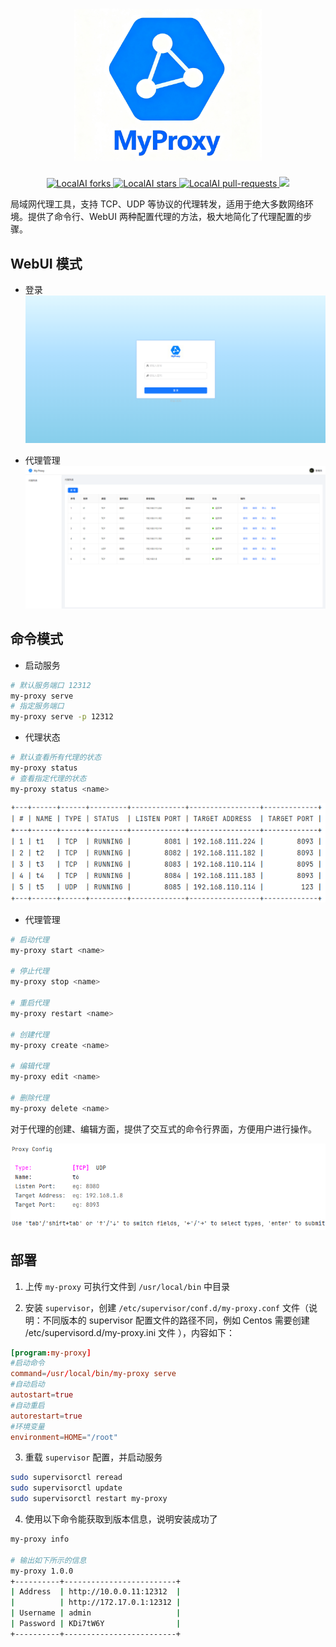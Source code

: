 <h1 align="center">
    <img width="300" src="./assets/logo.png" alt="">
</h1>

<p align="center">
   <a href="https://github.com/up-zero/my-proxy/fork" target="blank">
      <img src="https://img.shields.io/github/forks/up-zero/my-proxy?style=for-the-badge" alt="LocalAI forks"/>
   </a>
   <a href="https://github.com/up-zero/my-proxy/stargazers" target="blank">
      <img src="https://img.shields.io/github/stars/up-zero/my-proxy?style=for-the-badge" alt="LocalAI stars"/>
   </a>
   <a href="https://github.com/up-zero/my-proxy/pulls" target="blank">
      <img src="https://img.shields.io/github/issues-pr/up-zero/my-proxy?style=for-the-badge" alt="LocalAI pull-requests"/>
   </a>
   <a href='https://github.com/up-zero/my-proxy/releases'>
      <img src='https://img.shields.io/github/release/up-zero/my-proxy?&label=Latest&style=for-the-badge'>
   </a>
</p>

局域网代理工具，支持 TCP、UDP 等协议的代理转发，适用于绝大多数网络环境。提供了命令行、WebUI 两种配置代理的方法，极大地简化了代理配置的步骤。

## WebUI 模式

+ 登录
![webui_login.png](./assets/webui_login.png)

+ 代理管理
![webui_proxy.png](./assets/webui_proxy.png)

## 命令模式

+ 启动服务

```bash
# 默认服务端口 12312
my-proxy serve
# 指定服务端口
my-proxy serve -p 12312
```

+ 代理状态

```bash
# 默认查看所有代理的状态
my-proxy status
# 查看指定代理的状态
my-proxy status <name>
```

![cli_status.png](./assets/cli_status.png)

+ 代理管理

```bash
# 启动代理
my-proxy start <name>

# 停止代理
my-proxy stop <name>

# 重启代理
my-proxy restart <name>

# 创建代理
my-proxy create <name>

# 编辑代理
my-proxy edit <name>

# 删除代理
my-proxy delete <name>
```

对于代理的创建、编辑方面，提供了交互式的命令行界面，方便用户进行操作。

![cli_create.png](./assets/cli_create.png)

## 部署

1. 上传 `my-proxy` 可执行文件到 `/usr/local/bin` 中目录

2. 安装 `supervisor`，创建 `/etc/supervisor/conf.d/my-proxy.conf` 文件（说明：不同版本的 supervisor 配置文件的路径不同，例如 Centos 需要创建 /etc/supervisord.d/my-proxy.ini 文件 ），内容如下：
```conf
[program:my-proxy]
#启动命令
command=/usr/local/bin/my-proxy serve
#自动启动
autostart=true
#自动重启
autorestart=true
#环境变量
environment=HOME="/root"
```

3. 重载 `supervisor` 配置，并启动服务

```bash
sudo supervisorctl reread
sudo supervisorctl update
sudo supervisorctl restart my-proxy
```

4. 使用以下命令能获取到版本信息，说明安装成功了

```bash
my-proxy info

# 输出如下所示的信息
my-proxy 1.0.0
+----------+-------------------------+
| Address  | http://10.0.0.11:12312  |
|          | http://172.17.0.1:12312 |
| Username | admin                   |
| Password | KDi7tW6Y                |
+----------+-------------------------+
```

